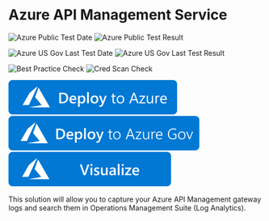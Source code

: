 # Azure API Management Service

![Azure Public Test Date](https://azurequickstartsservice.blob.core.windows.net/badges/201-api-management-logs-oms-integration/PublicLastTestDate.svg)
![Azure Public Test Result](https://azurequickstartsservice.blob.core.windows.net/badges/201-api-management-logs-oms-integration/PublicDeployment.svg)

![Azure US Gov Last Test Date](https://azurequickstartsservice.blob.core.windows.net/badges/201-api-management-logs-oms-integration/FairfaxLastTestDate.svg)
![Azure US Gov Last Test Result](https://azurequickstartsservice.blob.core.windows.net/badges/201-api-management-logs-oms-integration/FairfaxDeployment.svg)

![Best Practice Check](https://azurequickstartsservice.blob.core.windows.net/badges/201-api-management-logs-oms-integration/BestPracticeResult.svg)
![Cred Scan Check](https://azurequickstartsservice.blob.core.windows.net/badges/201-api-management-logs-oms-integration/CredScanResult.svg)

[![Deploy To Azure](https://raw.githubusercontent.com/Azure/azure-quickstart-templates/master/1-CONTRIBUTION-GUIDE/images/deploytoazure.svg?sanitize=true)](https://portal.azure.com/#create/Microsoft.Template/uri/https%3A%2F%2Fraw.githubusercontent.com%2FAzure%2Fazure-quickstart-templates%2Fmaster%2F201-api-management-logs-oms-integration%2Fazuredeploy.json)
[![Deploy To Azure US Gov](https://raw.githubusercontent.com/Azure/azure-quickstart-templates/master/1-CONTRIBUTION-GUIDE/images/deploytoazuregov.svg?sanitize=true)](https://portal.azure.us/#create/Microsoft.Template/uri/https%3A%2F%2Fraw.githubusercontent.com%2FAzure%2Fazure-quickstart-templates%2Fmaster%2F201-api-management-logs-oms-integration%2Fazuredeploy.json)
[![Visualize](https://raw.githubusercontent.com/Azure/azure-quickstart-templates/master/1-CONTRIBUTION-GUIDE/images/visualizebutton.svg?sanitize=true)](http://armviz.io/#/?load=https%3A%2F%2Fraw.githubusercontent.com%2FAzure%2Fazure-quickstart-templates%2Fmaster%2F201-api-management-logs-oms-integration%2Fazuredeploy.json)    


This solution will allow you to capture your Azure API Management gateway logs and search them in Operations Management Suite (Log Analytics).


